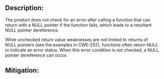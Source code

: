 ## Description:

The product does not check for an error after calling a function that can return with a NULL pointer if the function fails, which leads to a resultant NULL pointer dereference.

While unchecked return value weaknesses are not limited to returns of NULL pointers (see the examples in CWE-252), functions often return NULL to indicate an error status. When this error condition is not checked, a NULL pointer dereference can occur.

## Mitigation:
